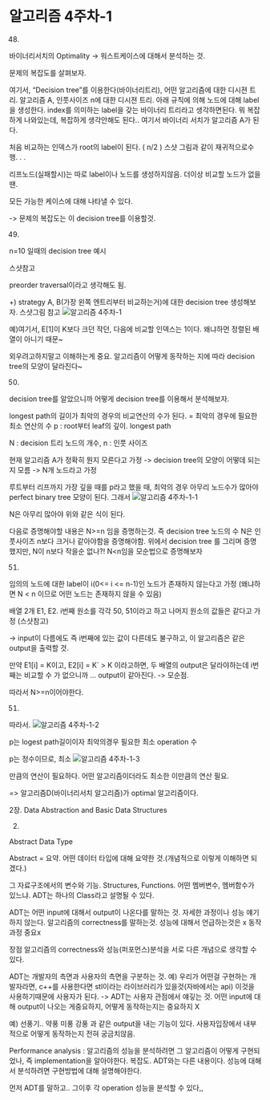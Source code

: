 # 알고리즘 4주차-1

48)
바이너리서치의 Optimality -> 워스트케이스에 대해서 분석하는 것.

문제의 복잡도를 살펴보자.

여기서, “Decision tree”를 이용한다(바이너리트리), 어떤 알고리즘에 대한 디시젼 트리.
알고리즘 A, 인풋사이즈 n에 대한 디시젼 트리.
아래 규칙에 의해 노드에 대해 label을 생성한다. index를 의미하는 label을 갖는 바이너리 트리라고 생각하면된다.
뭐 복잡하게 나와있는데, 복잡하게 생각안해도 된다..
여기서 바이너리 서치가 알고리즘 A가 된다.

처음 비교하는 인덱스가 root의 label이 된다. ( n/2 )
스샷 그림과 같이 재귀적으로수행. . .

리프노드(실패할시)는 따로 label이나 노드를 생성하지않음. 더이상 비교할 노드가 없을땐.

모든 가능한 케이스에 대해 나타낼 수 있다.

-> 문제의 복잡도는 이 decision tree를 이용할것.

49)
n=10 일때의 decision tree 예시

스샷참고

preorder traversal이라고 생각해도 됨.

+) strategy A, B(가장 왼쪽 엔트리부터 비교하는거)에 대한 decision tree 생성해보자. 스샷그림 참고
![알고리즘 4주차-1](images/알고리즘%204주차-1.png)

예)여기서, E[1]이 K보다 크던 작던, 다음에 비교할 인덱스는 1이다.
왜냐하먼 정렬된 배열이 아니기 때문~

외우려고하지말고 이해하는게 중요.
알고리즘이 어떻게 동작하는 지에 따라 decision tree의 모양이 달라진다~

50)
decision tree를 알았으니까 어떻게 decision tree를 이용해서 분석해보자.

longest path의 길이가 최악의 경우의 비교연산의 수가 된다.
= 최악의 경우에 필요한 최소 연산의 수
p : root부터 leaf의 깊이. longest path

N : decision 트리 노드의 개수, n : 인풋 사이즈

현재 알고리즘 A가 정확히 뭔지 모른다고 가정 
-> decision tree의 모양이 어떻데 되는지 모름  -> N개 노드라고 가정

루트부터 리프까지 가장 깊을 때를 p라고 했을 때,
최악의 경우 아무리 노드수가 많아야 perfect binary tree 모양이 된다.
그래서
![알고리즘 4주차-1-1](images/알고리즘%204주차-1-1.png)

N은 아무리 많아야 위와 같은 식이 된다.

다음로 증명해야할 내용은 N>=n 임을 증명하는것.
즉 decision tree 노드의 수 N은 인풋사이즈 n보다 크거나 같아야함을 증명해야함.
위에서 decision tree 를 그리며 증명했지만, N이 n보다 작을순 없나?!
N<n임을 모순법으로 증명해보자

51)
임의의 노드에 대한 label이 i(0<= i <= n-1)인 노드가 존재하지 않는다고 가정 (왜냐하면 N < n 이므로 어떤 노드는 존재하지 않을 수 있음)

배열 2개 E1, E2.
i번째 원소를 각각 50, 51이라고 하고 나머지 원소의 값들은 같다고 가정 (스샷참고)

-> input이 다름에도 즉 i번째에 있는 값이 다른데도 불구하고, 이 알고리즘은 같은 output을 출력할 것.

만약 E1[i] = K이고, E2[i] = K` > K 이라고하면,
두 배열의 output은 달라야하는데 i번째는 비교할 수 가 없으니까 … output이 같아진다.
-> 모순점.

따라서 N>=n이어야한다.

51)
따라서.
![알고리즘 4주차-1-2](images/알고리즘%204주차-1-2.png)

p는  logest path길이이자 최악의경우 필요한 최소 operation 수

p는 정수이므로, 최소
![알고리즘 4주차-1-3](images/알고리즘%204주차-1-3.png)

만큼의 연산이 필요하다. 어떤 알고리즘이더라도 최소한 이만큼의 연산 필요.

=>
알고리즘D(바이너리서치 알고리즘)가 optimal 알고리즘이다.

2장.
Data Abstraction and Basic Data Structures

2)
Abstract Data Type

Abstract = 요약.
어떤 데이터 타입에 대해 요약한 것.(개념적으로 이렇게 이해하면 되겠다.)

그 자료구조에서의 변수와 기능. Structures, Functions.
어떤 멤버변수, 멤버함수가 있느냐.
ADT는 하나의 Class라고 설명될 수 있다.

ADT는 어떤 input에 대해서 output이 나온다를 말하는 것. 자세한 과정이나 성능 얘기하지 않는다.
알고리즘의 correctness를 말하는것.
성능에 대해서 언급하는것은 x 동작과정 중요x

장점
알고리즘의 correctness와 성능(퍼포먼스)분석을 서로 다른 개념으로 생각할 수 있다.

ADT는 개발자의 측면과 사용자의 측면을 구분하는 것.
예) 우리가 어떤걸 구현하는 개발자라면,
c++를 사용한다면 stl이라는 라이브러리가 있을것(자바에서는 api)
이것을 사용하기때문에 사용자가 된다.
-> ADT는 사용자 관점에서 얘깋는 것.
어떤 input에 대해 output이 나오는 게중요하지, 어떻게 동작하는지는 중요하지 X

예) 선풍기.. 약풍 미풍 강풍 과 같은 output을 내는 기능이 있다.
사용자입장에서 내부적으로 어떻게 동작하는지 전혀 궁금치않음.

Performance analysis : 알고리즘의 성능을 분석하려면 그 알고리즘이 어떻게 구현되었나, 즉 implementation을 알아야한다. 복잡도. ADT와는 다른 내용이다.
성능에 대해서 분석하려면 구현방법에 대해 설명해야한다.

먼저 ADT를 말하고.. 그이후 각 operation 성능을 분석할 수 있다,,

